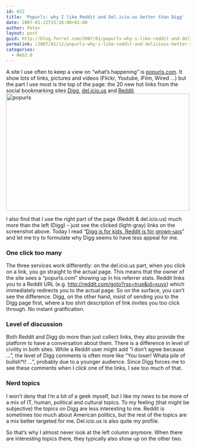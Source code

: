 ```yaml
---
id: 622
title: 'Popurls: why I like Reddit and Del.icio.us better than Digg'
date: 2007-01-12T15:26:00+01:00
author: Peter
layout: post
guid: http://blog.forret.com/2007/01/popurls-why-i-like-reddit-and-delicious-better-than-digg/
permalink: /2007/01/12/popurls-why-i-like-reddit-and-delicious-better-than-digg/
categories:
  - Web2.0
---
```

A site I use often to keep a view on &#8220;what&#8217;s happening&#8221; is [popurls.com](http://popurls.com/). It show lots of links, pictures and videos (Flickr, Youtube, iFilm, Wired &#8230;) but the part I use most is the top of the page: the 20 new hot links from the social bookmarking sites [Digg](http://www.digg.com), [del.icio.us](http://del.icio.us) and [Reddit](http://www.reddit.com).  
[<img  width="500" src="http://farm1.static.flickr.com/146/354060040_19f5e114c3.jpg" alt="popurls" height="320" />](http://www.flickr.com/photos/pforret/354060040/ "Photo Sharing")

I also find that I use the right part of the page (Reddit & del.icio.us) much more than the left (Digg) &#8211; just see the clicked (light-gray) links on the screenshot above. Today I read &#8220;[Digg is for kids, Reddit is for grown-ups](http://geektoid.net/2007/01/11/digg-is-for-kids-reddit-is-for-grown-ups/)&#8221; and let me try to formulate why Digg seems to have less appeal for me.

### One click too many

The three services work differently: on the del.icio.us part, when you click on a link, you go straight to the actual page. This means that the owner of the site sees a &#8220;popurls.com&#8221; showing up in his referrer stats. Reddit links you to a Reddit URL (e.g. <http://reddit.com/goto?rss=true&id=xuvx>) which immediately redirects you to the actual page. So on the surface, you can&#8217;t see the difference. Digg, on the other hand, insist of sending you to the Digg page first, where a too shirt description of link invites you too click through. No instant gratification.

### Level of discussion

Both Reddit and Digg do more than just collect links, they also provide the platform to have a conversation about them. There is a difference in level of civility in both sites. While a Reddit user might add &#8220;I don&#8217;t agree because &#8230;&#8221;, the level of Digg comments is often more like &#8220;You loser! Whata pile of bullsh*t! &#8230;&#8221;, probably due to a younger audience. Since Digg forces me to see these comments when I click one of the links, I see too much of that.

### Nerd topics

I won&#8217;t deny that I&#8217;m a bit of a geek myself, but I like my news to be more of a mix of IT, human, political and cultural topics. To my feeling (that might be subjective) the topics on Digg are less interesting to me. Reddit is sometimes too much about American politics, but the rest of the topics are a mix better targeted for me. Del.icio.us is also quite my profile.

So that&#8217;s why I almost never look at the left column anymore. When there are interesting topics there, they typically also show up on the other two.